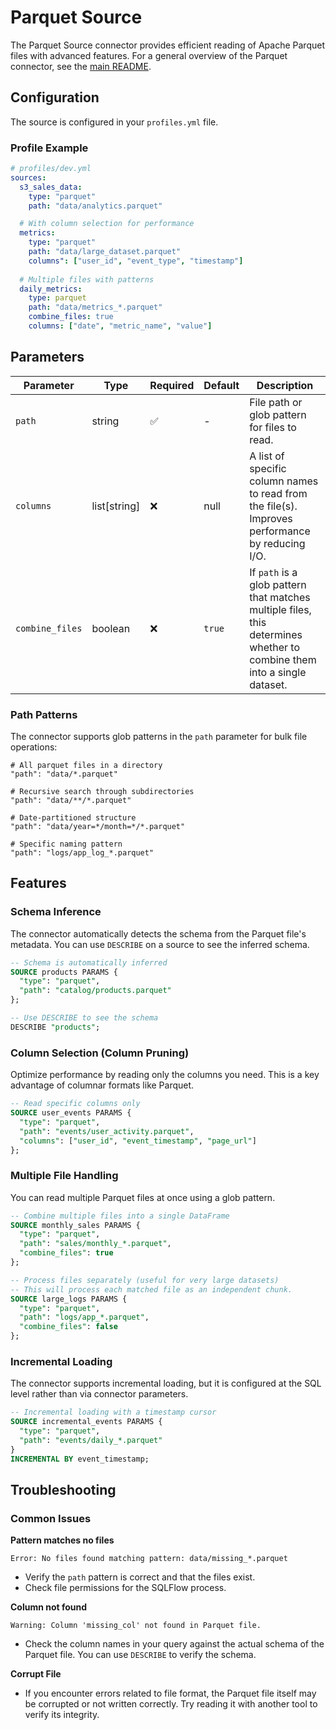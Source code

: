 # Parquet Source

The Parquet Source connector provides efficient reading of Apache Parquet files with advanced features. For a general overview of the Parquet connector, see the [main README](./README.md).

## Configuration

The source is configured in your `profiles.yml` file.

### Profile Example

```yaml
# profiles/dev.yml
sources:
  s3_sales_data:
    type: "parquet"
    path: "data/analytics.parquet"

  # With column selection for performance
  metrics:
    type: "parquet"
    path: "data/large_dataset.parquet"
    columns": ["user_id", "event_type", "timestamp"]
    
  # Multiple files with patterns
  daily_metrics:
    type: parquet
    path: "data/metrics_*.parquet"
    combine_files: true
    columns: ["date", "metric_name", "value"]
```

## Parameters

| Parameter | Type | Required | Default | Description |
|-----------|------|----------|---------|-------------|
| `path` | string | ✅ | - | File path or glob pattern for files to read. |
| `columns` | list[string] | ❌ | null | A list of specific column names to read from the file(s). Improves performance by reducing I/O. |
| `combine_files` | boolean | ❌ | `true` | If `path` is a glob pattern that matches multiple files, this determines whether to combine them into a single dataset. |


### Path Patterns

The connector supports glob patterns in the `path` parameter for bulk file operations:

```
# All parquet files in a directory
"path": "data/*.parquet"

# Recursive search through subdirectories
"path": "data/**/*.parquet"

# Date-partitioned structure
"path": "data/year=*/month=*/*.parquet"

# Specific naming pattern
"path": "logs/app_log_*.parquet"
```

## Features

### Schema Inference
The connector automatically detects the schema from the Parquet file's metadata. You can use `DESCRIBE` on a source to see the inferred schema.

```sql
-- Schema is automatically inferred
SOURCE products PARAMS {
  "type": "parquet",
  "path": "catalog/products.parquet"
};

-- Use DESCRIBE to see the schema
DESCRIBE "products";
```

### Column Selection (Column Pruning)
Optimize performance by reading only the columns you need. This is a key advantage of columnar formats like Parquet.

```sql
-- Read specific columns only
SOURCE user_events PARAMS {
  "type": "parquet",
  "path": "events/user_activity.parquet",
  "columns": ["user_id", "event_timestamp", "page_url"]
};
```

### Multiple File Handling
You can read multiple Parquet files at once using a glob pattern.

```sql
-- Combine multiple files into a single DataFrame
SOURCE monthly_sales PARAMS {
  "type": "parquet",
  "path": "sales/monthly_*.parquet",
  "combine_files": true
};

-- Process files separately (useful for very large datasets)
-- This will process each matched file as an independent chunk.
SOURCE large_logs PARAMS {
  "type": "parquet",
  "path": "logs/app_*.parquet",
  "combine_files": false
};
```

### Incremental Loading
The connector supports incremental loading, but it is configured at the SQL level rather than via connector parameters.

```sql
-- Incremental loading with a timestamp cursor
SOURCE incremental_events PARAMS {
  "type": "parquet",
  "path": "events/daily_*.parquet"
}
INCREMENTAL BY event_timestamp;
```

## Troubleshooting

### Common Issues

**Pattern matches no files**
```
Error: No files found matching pattern: data/missing_*.parquet
```
- Verify the `path` pattern is correct and that the files exist.
- Check file permissions for the SQLFlow process.

**Column not found**
```
Warning: Column 'missing_col' not found in Parquet file.
```
- Check the column names in your query against the actual schema of the Parquet file. You can use `DESCRIBE` to verify the schema.

**Corrupt File**
- If you encounter errors related to file format, the Parquet file itself may be corrupted or not written correctly. Try reading it with another tool to verify its integrity. 